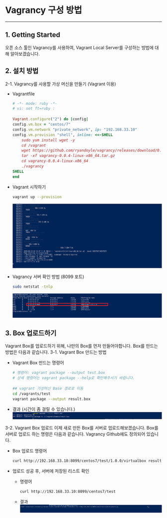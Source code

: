 # Vagrancy 구성 방법
   
* * *      

## **1. Getting Started**
오픈 소스 툴인 Vagrancy를 사용하여, Vagrant Local Server를 구성하는 방법에 대해 알아보겠습니다.

## **2. 설치 방법**
2-1. Vagrancy를 사용할 가상 머신을 만들기 (Vagrant 이용)
- Vagrantfile
    ``` ruby
    # -*- mode: ruby -*-
    # vi: set ft=ruby :

    Vagrant.configure("2") do |config|
    config.vm.box = "centos/7"
    config.vm.network "private_network", ip: "192.168.33.10"
    config.vm.provision "shell", inline: <<-SHELL
        sudo yum install wget -y
        cd /vagrant
        wget https://github.com/ryandoyle/vagrancy/releases/download/0.0.4/vagrancy-0.0.4-linux-x86_64.tar.gz
        tar -xf vagrancy-0.0.4-linux-x86_64.tar.gz
        cd vagrancy-0.0.4-linux-x86_64
        ./vagrancy
    SHELL
    end
    ```
- Vagrant 시작하기
    ``` bash
    vagrant up --provision
    ```
    ![ex_screenshot](./assets//vagrancy_install.png)

- Vagrancy 서버 확인 방법 (8099 포트)
    ``` bash
    sudo netstat -tnlp
    ```
    ![ex_screenshot](./assets//vagrancy_port.png)

## **3. Box 업로드하기**
Vagrant Box를 업로드하기 위해, 나만의 Box를 먼저 만들어야합니다. Box를 만드는 방법은 다음과 같습니다.
3-1. Vagrant Box 만드는 방법
- Vagrant Box 만드는 명령어
    ``` bash
    # 명령어: vagrant package --output test.box
    # 상세 명령어는 vagrant package --help로 확인해주시기 바랍니다.

    ## vagrant 가상머신 Base 경로로 이동
    cd /vagrants/test
    vagrant package --output result.box
    ```
- 결과 (시간이 좀 걸릴 수 있습니다.)
    ![ex_screenshot](./assets//vagrant_package.png)

3-2. Vagrant Box 업로드
이제 새로 만든 Box를 서버로 업로드해보겠습니다. Box를 서버로 업로드 하는 명령은 다음과 같습니다. Vagrancy Github에도 정의되어 있습니다.
- Box 업로드 명령어
    ``` bash
    curl http://192.168.33.10:8099/centos7/test/1.0.0/virtualbox result.box
    ```

- 업로드 성공 후, 서버에 저장된 리스트 확인
    - 명령어
        ``` bash
        curl http://192.168.33.10:8099/centos7/test
        ```
    - 결과
    ![ex_screenshot](./assets//vagrant_package_server_list.png)
